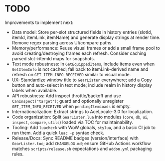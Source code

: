 # TODO

Improvements to implement next:

- Data model: Store per-slot structured fields in history entries (slotId, itemId, itemLink, itemName) and generate display strings at render time. Remove regex parsing across UI/compare paths.
- Memory/performance: Reuse visual frames or add a small frame pool to avoid creating/destroying frames each refresh. Consider caching parsed slot->itemId maps for snapshots.
- Text mode robustness: In `GetEquippedItems`, include items even when `GetItemInfo` is not cached; fall back to itemLink-derived name and refresh on `GET_ITEM_INFO_RECEIVED` similar to visual mode.
- UX: Standardize window title to `GearLister` everywhere; add a Copy button and auto-select in text mode; include realm in history display labels when available.
- API robustness: Add inspect throttle/backoff and use `CanInspect("target")`; guard and optionally unregister `GET_ITEM_INFO_RECEIVED` when `pendingItemLoads` is empty.
- Internationalization: Extract strings to AceLocale-3.0 for localization.
- Code organization: Split `GearLister.lua` into modules (`core`, `db`, `ui`, `inspect`, `compare`, `utils`) loaded via TOC for maintainability.
- Tooling: Add `luacheck` with WoW globals, `stylua`, and a basic CI job to run them. Add a quick `luac -p` syntax check.
- Release/Docs: Sync README badges (version/interface) with `GearLister.toc`; add `CHANGELOG.md`; ensure GitHub Actions workflow matches `scripts/release.sh` expectations and `addon.yml` packaging rules.
